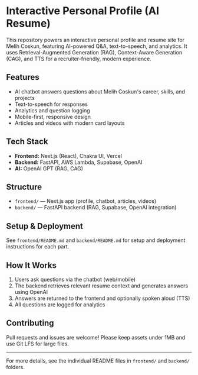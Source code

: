 
# Interactive Personal Profile (AI Resume)

This repository powers an interactive personal profile and resume site for Melih Coskun, featuring AI-powered Q&A, text-to-speech, and analytics. It uses Retrieval-Augmented Generation (RAG), Context-Aware Generation (CAG), and TTS for a recruiter-friendly, modern experience.

## Features
- AI chatbot answers questions about Melih Coskun's career, skills, and projects
- Text-to-speech for responses
- Analytics and question logging
- Mobile-first, responsive design
- Articles and videos with modern card layouts

## Tech Stack
- **Frontend:** Next.js (React), Chakra UI, Vercel
- **Backend:** FastAPI, AWS Lambda, Supabase, OpenAI
- **AI:** OpenAI GPT (RAG, CAG)

## Structure
- `frontend/` — Next.js app (profile, chatbot, articles, videos)
- `backend/` — FastAPI backend (RAG, Supabase, OpenAI integration)

## Setup & Deployment
See `frontend/README.md` and `backend/README.md` for setup and deployment instructions for each part.

## How It Works
1. Users ask questions via the chatbot (web/mobile)
2. The backend retrieves relevant resume context and generates answers using OpenAI
3. Answers are returned to the frontend and optionally spoken aloud (TTS)
4. All questions are logged for analytics

## Contributing
Pull requests and issues are welcome! Please keep assets under 1MB and use Git LFS for large files.

---
For more details, see the individual README files in `frontend/` and `backend/` folders.
